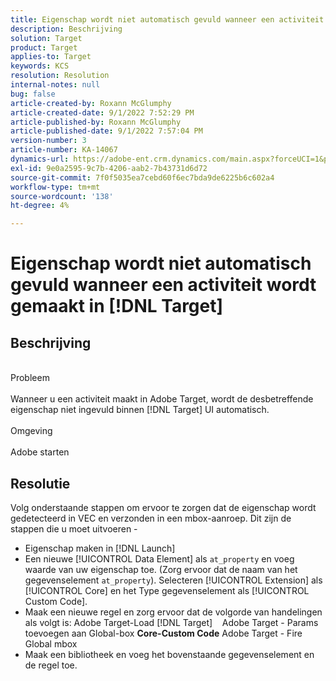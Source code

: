 ```yaml
---
title: Eigenschap wordt niet automatisch gevuld wanneer een activiteit wordt gemaakt in [!DNL Target]
description: Beschrijving
solution: Target
product: Target
applies-to: Target
keywords: KCS
resolution: Resolution
internal-notes: null
bug: false
article-created-by: Roxann McGlumphy
article-created-date: 9/1/2022 7:52:29 PM
article-published-by: Roxann McGlumphy
article-published-date: 9/1/2022 7:57:04 PM
version-number: 3
article-number: KA-14067
dynamics-url: https://adobe-ent.crm.dynamics.com/main.aspx?forceUCI=1&pagetype=entityrecord&etn=knowledgearticle&id=80b37b96-2f2a-ed11-9db1-002248086a27
exl-id: 9e0a2595-9c7b-4206-aab2-7b43731d6d72
source-git-commit: 7f0f5035ea7cebd60f6ec7bda9de6225b6c602a4
workflow-type: tm+mt
source-wordcount: '138'
ht-degree: 4%

---
```


# Eigenschap wordt niet automatisch gevuld wanneer een activiteit wordt gemaakt in [!DNL Target]

## Beschrijving

<br>Probleem<br><br>
Wanneer u een activiteit maakt in Adobe Target, wordt de desbetreffende eigenschap niet ingevuld binnen [!DNL Target] UI automatisch.
<br><br>Omgeving<br><br>
Adobe starten


## Resolutie


Volg onderstaande stappen om ervoor te zorgen dat de eigenschap wordt gedetecteerd in VEC en verzonden in een mbox-aanroep. Dit zijn de stappen die u moet uitvoeren -

- Eigenschap maken in [!DNL Launch]
- Een nieuwe [!UICONTROL Data Element] als `at_property` en voeg waarde van uw eigenschap toe. (Zorg ervoor dat de naam van het gegevenselement `at_property`). Selecteren [!UICONTROL Extension] als [!UICONTROL Core] en het Type gegevenselement als [!UICONTROL Custom Code].
- Maak een nieuwe regel en zorg ervoor dat de volgorde van handelingen als volgt is: Adobe Target-Load [!DNL Target]    Adobe Target - Params toevoegen aan Global-box  <b>Core-Custom Code</b>  Adobe Target - Fire Global mbox
- Maak een bibliotheek en voeg het bovenstaande gegevenselement en de regel toe.
